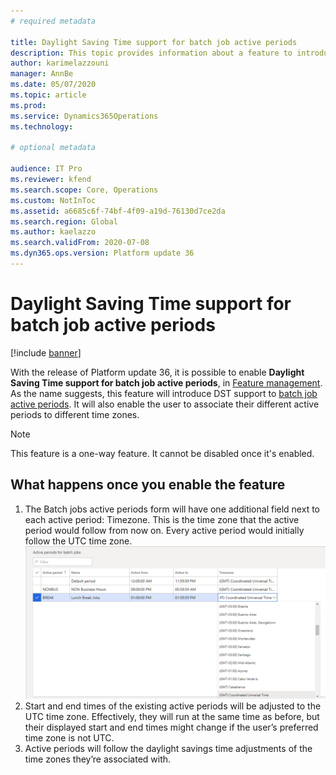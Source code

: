 ```yaml
---
# required metadata

title: Daylight Saving Time support for batch job active periods
description: This topic provides information about a feature to introduce daylight saving time support for batch job active periods.
author: karimelazzouni
manager: AnnBe
ms.date: 05/07/2020
ms.topic: article
ms.prod:
ms.service: Dynamics365Operations
ms.technology: 

# optional metadata

audience: IT Pro 
ms.reviewer: kfend
ms.search.scope: Core, Operations
ms.custom: NotInToc
ms.assetid: a6685c6f-74bf-4f09-a19d-76130d7ce2da
ms.search.region: Global
ms.author: kaelazzo
ms.search.validFrom: 2020-07-08
ms.dyn365.ops.version: Platform update 36
---
```


# Daylight Saving Time support for batch job active periods

[!include [banner](../includes/banner.md)]

With the release of Platform update 36, it is possible to enable **Daylight Saving Time support for batch job active periods**, in [Feature management](https://docs.microsoft.com/en-us/dynamics365/fin-ops-core/fin-ops/get-started/feature-management/feature-management-overview). 
As the name suggests, this feature will introduce DST support to [batch job active periods](https://docs.microsoft.com/en-us/dynamics365/fin-ops-core/dev-itpro/sysadmin/activeperiod). It will also enable the user to associate their different active periods to different time zones.

> [!NOTE] 
> This feature is a one-way feature. It cannot be disabled once it's enabled.

## What happens once you enable the feature

1. The Batch jobs active periods form will have one additional field next to each active period: Timezone. This is the time zone that the active period would follow from now on. Every active period would initially follow the UTC time zone.
![Active Period Form](./media/active-periods-dst.png)
1. Start and end times of the existing active periods will be adjusted to the UTC time zone. Effectively, they will run at the same time as before, but their displayed start and end times might change if the user’s preferred time zone is not UTC.
1. Active periods will follow the daylight savings time adjustments of the time zones they’re associated with.
